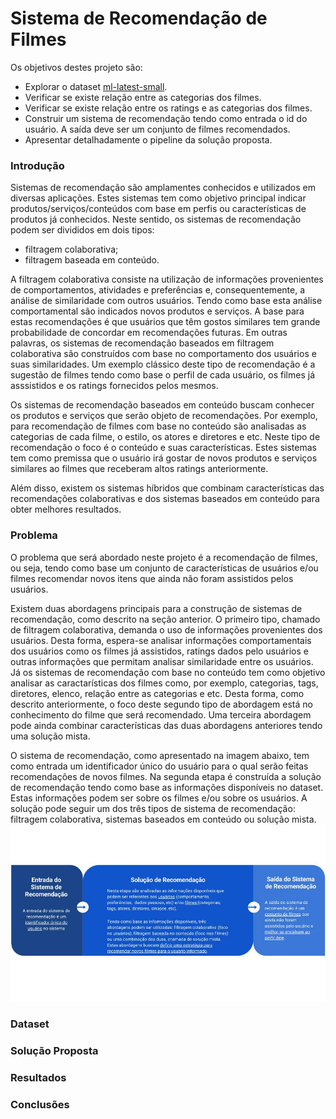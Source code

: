 # **Sistema de Recomendação de Filmes**

Os objetivos destes projeto são:

* Explorar o dataset [ml-latest-small](http://files.grouplens.org/datasets/movielens/ml-latest-small.zip).
* Verificar se existe relação entre as categorias dos filmes.
* Verificar se existe relação entre os ratings e as categorias dos filmes.
* Construir um sistema de recomendação tendo como entrada o id do usuário. A saída deve ser um conjunto de filmes recomendados.
* Apresentar detalhadamente o pipeline da solução proposta.

### **Introdução**

Sistemas de recomendação são amplamentes conhecidos e utilizados em diversas aplicações. Estes sistemas tem como objetivo principal indicar produtos/serviços/conteúdos com base em perfis ou características de produtos já conhecidos. Neste sentido, os sistemas de recomendação podem ser divididos em dois tipos:
- filtragem colaborativa;
- filtragem baseada em conteúdo.

A filtragem colaborativa consiste na utilização de informações provenientes de comportamentos, atividades e preferências e, consequentemente, a análise de similaridade com outros usuários. Tendo como base esta análise comportamental são indicados novos produtos e serviços. A base para estas recomendações é que usuários que têm gostos similares tem grande probabilidade de concordar em recomendações futuras. Em outras palavras, os sistemas de recomendação baseados em filtragem colaborativa são construídos com base no comportamento dos usuários e suas similaridades. Um exemplo clássico deste tipo de recomendação é a sugestão de filmes tendo como base o perfil de cada usuário, os filmes já asssistidos e os ratings fornecidos pelos mesmos. 

Os sistemas de recomendação baseados em conteúdo buscam conhecer os produtos e serviços que serão objeto de recomendações. Por exemplo, para recomendação de filmes com base no conteúdo são analisadas as categorias de cada filme, o estilo, os atores e diretores e etc. Neste tipo de recomendação o foco é o conteúdo e suas características. Estes sistemas tem como premissa que o usuário irá gostar de novos produtos e serviços similares ao filmes que receberam altos ratings anteriormente.

Além disso, existem os sistemas híbridos que combinam características das recomendações colaborativas e dos sistemas baseados em conteúdo para obter melhores resultados.

### **Problema**
O problema que será abordado neste projeto é a recomendação de filmes, ou seja, tendo como base um conjunto de características de usuários e/ou filmes recomendar novos itens que ainda não foram assistidos pelos usuários.

Existem duas abordagens principais para a construção de sistemas de recomendação, como descrito na seção anterior. O primeiro tipo, chamado de filtragem colaborativa, demanda o uso de informações provenientes dos usuários. Desta forma, espera-se analisar informações comportamentais dos usuários como os filmes já assistidos, ratings dados pelo usuários e outras informações que permitam analisar similaridade entre os usuários. Já os sistemas de recomendação com base no conteúdo tem como objetivo analisar as caractarísticas dos filmes como, por exemplo, categorias, tags, diretores, elenco, relação entre as categorias e etc. Desta forma, como descrito anteriormente, o foco deste segundo tipo de abordagem está no conhecimento do filme que será recomendado. Uma terceira abordagem pode ainda combinar características das duas abordagens anteriores tendo uma solução mista. 

O sistema de recomendação, como apresentado na imagem abaixo, tem como entrada um identificador único do usuário para o qual serão feitas recomendações de novos filmes. Na segunda etapa é construída a solução de recomendação tendo como base as informações disponíveis no dataset. Estas informações podem ser sobre os filmes e/ou sobre os usuários. A solução pode seguir um dos três tipos de sistema de recomendação: filtragem colaborativa, sistemas baseados em conteúdo ou solução mista.   
![Visão geral do sistema de recomendação](Overview_do_Problema.jpg)

### **Dataset**




### **Solução Proposta**




### **Resultados**




### **Conclusões**


